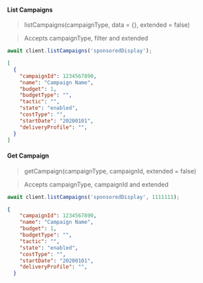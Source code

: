 #### List Campaigns

> listCampaigns(campaignType, data = {}, extended = false)

> Accepts campaignType, filter and extended

```Javascript
await client.listCampaigns('sponsoredDisplay');
```

>

```JSON
[
  {
    "campaignId": 1234567890,
    "name": "Campaign Name",
    "budget": 1,
    "budgetType": "",
    "tactic": "",
    "state": "enabled",
    "costType": "",
    "startDate": "20200101",
    "deliveryProfile": "",
  }
]
```

#### Get Campaign

> getCampaign(campaignType, campaignId, extended = false)

> Accepts campaignType, campaignId and extended

```Javascript
await client.listCampaigns('sponsoredDisplay', 1111111);
```

>

```JSON
{
    "campaignId": 1234567890,
    "name": "Campaign Name",
    "budget": 1,
    "budgetType": "",
    "tactic": "",
    "state": "enabled",
    "costType": "",
    "startDate": "20200101",
    "deliveryProfile": "",
  }
```
